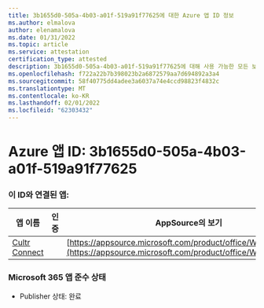```yaml
---
title: 3b1655d0-505a-4b03-a01f-519a91f77625에 대한 Azure 앱 ID 정보
ms.author: elmalova
author: elenamalova
ms.date: 01/31/2022
ms.topic: article
ms.service: attestation
certification_type: attested
description: 3b1655d0-505a-4b03-a01f-519a91f77625에 대해 사용 가능한 모든 보안 및 규정 준수 정보입니다.
ms.openlocfilehash: f722a22b7b398023b2a6872579aa7d694892a3a4
ms.sourcegitcommit: 58f40775dd4adee3a6037a74e4ccd98823f4832c
ms.translationtype: MT
ms.contentlocale: ko-KR
ms.lasthandoff: 02/01/2022
ms.locfileid: "62303432"
---
```

# <a name="azure-app-id-3b1655d0-505a-4b03-a01f-519a91f77625"></a>Azure 앱 ID: 3b1655d0-505a-4b03-a01f-519a91f77625


### <a name="apps-associated-with-this-id"></a>이 ID와 연결된 앱:
| **앱 이름** | **인증** | **AppSource의 보기** |
|--------------|---------------|-----------------------|
| [Cultr Connect](https://docs.microsoft.com/microsoft-365-app-certification/forward/WA200003008) |  | [https://appsource.microsoft.com/product/office/WA200003008](https://appsource.microsoft.com/product/office/WA200003008) |

### <a name="microsoft-365-app-compliance-status"></a>Microsoft 365 앱 준수 상태
- Publisher 상태: 완료

